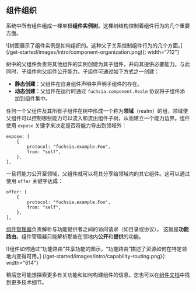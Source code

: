 <!-- ## Component organization -->
## 组件组织

<!-- All components in the system are composed into a single rooted
**component instance tree**. This tree structure governs several important
aspects of component behavior. -->
系统中所有组件组成一棵单根**组件实例树**。这棵树结构控制着组件行为的几个重要方面。

<!-- ![Tree diagram illustrating how component instances are organized. These parent
and child relationships govern several aspects of component behavior.]
(/get-started/images/intro/component-organization.png){: width="712"} -->
![树图展示了组件实例是如何组织的。这种父子关系控制组件行为的几个方面。]
(/get-started/images/intro/component-organization.png){: width="712"}

<!-- Parent components in the tree are responsible for creating instances of
other components as their children and providing them with the necessary
capabilities. At the same time, child components can expose capabilities back
to the parent. Child components can be created one of two ways: -->
树中的父组件负责将其他组件的实例创建为其子组件，并向其提供必要能力。与此同时，子组件向父组件公开能力。子组件可通过如下方式之一创建：

<!-- * **Statically**: The parent declares the existence of the child in its own
  component declaration.
* **Dynamically**: The parent adds the child to a component collection at
  runtime using the `fuchsia.component.Realm` protocol. -->
* **静态创建**：父组件在自身组件声明中声明子组件的存在。
* **动态创建**：父组件在运行时通过 `fuchsia.component.Realm` 协议将子组件添加到组件集中。

<!-- Any parent component and all its children form a group within the tree called
a **realm**. Realms enable a parent to control which capabilities flow into
and out of its sub-tree of components, creating a capability boundary.
Components decide whether to export capabilities outside their realm using the
`expose` keyword: -->
任何一个父组件及其所有子组件在树中形成一个称为**领域**（realm）的组，领域使父组件可以控制哪些能力可以流入和流出组件子树，从而建立一个能力边界。组件使用 `expose` 关键字来决定是否将能力导出到领域外：

```json5
expose: [
    {
        protocol: "fuchsia.example.Foo",
        from: "self",
    },
],
```

<!-- Once a capability is exposed to the realm, the parent can share it with other
components within the same realm. This is done using the `offer` keyword: -->
一旦将能力公开至领域，父组件就可以将其分享给领域内的其它组件。这可以通过使用 `offer` 关键字达成：

```json5
offer: [
    {
        protocol: "fuchsia.example.Foo",
        from: "self",
    },
],
```

<!-- [Component manager][glossary.component-manager] is responsible for resolving
requests to access a capability (such as a directory or protocol) with the
component providing that capability. This is known as **capability routing**.
Component Manager can only resolve capabilities that are **exposed** and
**offered** within the same realm. -->
[组件管理器][glossary.component-manager]负责解析与功能提供者之间的访问请求（如目录或协议）。
这就是**功能路由**。组件管理器只能解析那些在领地内**公开**和**提供**的功能。

<!-- ![Diagram showing how components share capabilities through
"capability routing," which describes how resources are made available within
a particular realm.] -->
![组件如何通过“功能路由”共享功能的图示，“功能路由”描述了资源如何在特定领地内变得可用。]
(/get-started/images/intro/capability-routing.png){: width="614"}

<aside class="key-point">
<!-- You will explore more about capabilities and building components later on.
You can also find more of the technical details in the
<a href="/concepts/components/v2/introduction.md">component documentation</a>. -->
稍后您可能想探索更多有关功能和如何构建组件的信息。您也可以在<a href="/concepts/components/v2/introduction.md">组件文档</a>中找到更多技术细节。
</aside>

[glossary.component-manager]: /glossary/README.md#component-manager
